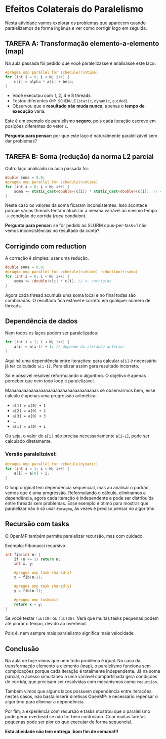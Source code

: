 # Efeitos Colaterais do Paralelismo

Nesta atividade vamos explorar os problemas que aparecem quando paralelizamos de forma ingênua e ver como corrigir logo em seguida. 

## TAREFA A: Transformação elemento-a-elemento (map)

Na aula passada foi pedido que você paralelizasse e analisasse este laço:

```cpp
#pragma omp parallel for schedule(runtime)
for (int i = 0; i < N; i++) {
    c[i] = alpha * a[i] + beta;
}
```

* Você executou com 1, 2, 4 e 8 threads.
* Testou diferentes `OMP_SCHEDULE` (`static`, `dynamic`, `guided`).
* Observou que o **resultado não muda nunca**, apenas o **tempo de execução** varia.

Este é um exemplo de paralelismo **seguro**, pois cada iteração escreve em posições diferentes do vetor `c`.

**Pergunta para pensar:** por que este laço é naturalmente paralelizável sem dar problemas?


## TAREFA B: Soma (redução) da norma L2 parcial

Outro laço analisado na aula passada foi:

```cpp
double soma = 0.0;
#pragma omp parallel for schedule(runtime)
for (int i = 0; i < N; i++) {
    soma += static_cast<double>(c[i]) * static_cast<double>(c[i]); // <- condição de corrida
}
```

Neste caso os valores da soma ficaram inconsistentes.
Isso acontece porque várias threads tentam atualizar a mesma variável ao mesmo tempo → condição de corrida (*race condition*).

**Pergunta para pensar:** se for pedido ao SLURM cpus-per-task=1 não vemos inconsistências no resultado da conta?


## Corrigindo com reduction

A correção é simples: usar uma redução.

```cpp
double soma = 0.0;
#pragma omp parallel for schedule(runtime) reduction(+:soma)
for (int i = 0; i < N; i++) {
    soma += (double)c[i] * c[i]; // <- corrigido
}
```

Agora cada thread acumula uma soma local e no final todas são combinadas.
O resultado fica estável e correto em qualquer número de threads.


## Dependência de dados

Nem todos os laços podem ser paralelizados:

```cpp
for (int i = 1; i < N; i++) {
    a[i] = a[i-1] + 1; // depende da iteração anterior
}
```

Aqui há uma dependência entre iterações: para calcular `a[i]` é necessário já ter calculado `a[i-1]`.
Paralelizar assim gera resultado incorreto.

Só é possível resolver reformulando o algoritmo. O objetivo é apenas perceber que nem todo loop é paralelizável.

Maaaaaaaaaaaaaaaaaaaaaaaaaaaaaaaaaaaas se observarmos bem, esse cálculo é apenas uma progressão aritmética:

* `a[1] = a[0] + 1`
* `a[2] = a[0] + 2`
* `a[3] = a[0] + 3`
* …
* `a[i] = a[0] + i`

Ou seja, o valor de `a[i]` não precisa necessariamente `a[i-1]`, pode ser calculado diretamente.

### Versão paralelizável:

```cpp
#pragma omp parallel for schedule(dynamic)
for (int i = 1; i < N; i++) {
    a[i] = a[0] + i;
}
```

O loop original tem dependência sequencial, mas ao analisar o padrão, vemos que é uma progressão. Reformulando o cálculo, eliminamos a dependência, agora cada iteração é independente e pode ser distribuída entre threads sem problemas.
Esse exemplo é ótimo para mostrar que paralelizar não é só usar `#pragma`, às vezes é preciso pensar no algoritmo.


## Recursão com tasks

O OpenMP também permite paralelizar recursão, mas com cuidado.

Exemplo: Fibonacci recursivo.

```cpp
int fib(int n) {
    if (n <= 1) return n;
    int x, y;

    #pragma omp task shared(x)
    x = fib(n-1);

    #pragma omp task shared(y)
    y = fib(n-2);

    #pragma omp taskwait
    return x + y;
}
```

Se você testar `fib(30)` ou `fib(35)`. Verá que muitas tasks pequenas podem até piorar o tempo, devido ao overhead.

Pois é, nem sempre mais paralelismo significa mais velocidade.

## Conclusão

Na aula de hoje vimos que nem todo problema é igual. No caso da transformação elemento a elemento (map), o paralelismo funciona sem complicações porque cada iteração é totalmente independente. Já na soma parcial, o acesso simultâneo a uma variável compartilhada gera condições de corrida, que precisam ser resolvidas com mecanismos como `reduction`.

Também vimos que alguns laços possuem dependência entre iterações, nestes casos, não basta inserir diretivas OpenMP: é necessário repensar o algoritmo para eliminar a dependência.

Por fim, a experiência com recursão e tasks mostrou que o paralelismo pode gerar overhead se não for bem controlado. Criar muitas tarefas pequenas pode ser pior do que executar de forma sequencial.



**Esta atividade não tem entrega, bom fim de semana!!!**